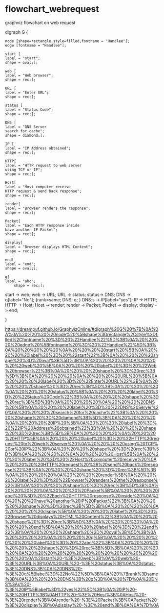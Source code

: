# flowchart_webrequest
graphviz flowchart on web request

digraph G {


    node [shape=rectangle,style=filled,fontname = "Handlee"];
    edge [fontname = "Handlee"];
     
    start [
    label = "start";
    shape = oval;];
    
    web [
    label = "Web browser";
    shape = rec;];
    
    URL [
    label = "Enter URL";
    shape = rec;];
    
    status [
    label = "Status Code";
    shape = rec;];
    
    DNS [
    label = "DNS Server 
    search for cache";
    shape = diamond;];
    
    IP [
    label = "IP Address obtained";
    shape = rec;];
    
    HTTP[
    label = "HTTP request to web server 
    using TCP or IP";
    shape = rec;];
    
    Host[
    label = "Host computer receive 
    HTTP request & send back response";
    shape = rec;];
    
    render[
    label = "Browser renders the response";
    shape = rec;];
    
    Packet[
    label = "Each HTTP response inside 
    have another IP Packet";
    shape = rec;];
    
    display[
    label = "Browser displays HTML Content";
    shape = rec;];
    
    end[
    label = "end";
    shape = oval;];
    
    q[
    label = "abc";
        shape = rec;];
    
                
 start -> web;
 web -> URL;
 URL -> status;
 status-> DNS;
 DNS -> q[label="No"];
 {rank=same;
    DNS; q;
 }
 DNS:s -> IP[label="yes"];
 IP -> HTTP;
HTTP -> Host;
Host -> render;
render -> Packet;
Packet -> display;
display -> end;

}

https://dreampuf.github.io/GraphvizOnline/#digraph%20G%20%7B%0A%0A%0A%20%20%20%20node%20%5Bshape%3Drectangle%2Cstyle%3Dfilled%2Cfontname%20%3D%20%22Handlee%22%5D%3B%0A%20%20%20%20edge%20%5Bfontname%20%3D%20%22Handlee%22%5D%3B%0A%20%20%20%20%20%0A%20%20%20%20start%20%5B%0A%20%20%20%20label%20%3D%20%22start%22%3B%0A%20%20%20%20shape%20%3D%20oval%3B%5D%3B%0A%20%20%20%20%0A%20%20%20%20web%20%5B%0A%20%20%20%20label%20%3D%20%22Web%20browser%22%3B%0A%20%20%20%20shape%20%3D%20rec%3B%5D%3B%0A%20%20%20%20%0A%20%20%20%20URL%20%5B%0A%20%20%20%20label%20%3D%20%22Enter%20URL%22%3B%0A%20%20%20%20shape%20%3D%20rec%3B%5D%3B%0A%20%20%20%20%0A%20%20%20%20status%20%5B%0A%20%20%20%20label%20%3D%20%22Status%20Code%22%3B%0A%20%20%20%20shape%20%3D%20rec%3B%5D%3B%0A%20%20%20%20%0A%20%20%20%20DNS%20%5B%0A%20%20%20%20label%20%3D%20%22DNS%20Server%20%0A%20%20%20%20search%20for%20cache%22%3B%0A%20%20%20%20shape%20%3D%20diamond%3B%5D%3B%0A%20%20%20%20%0A%20%20%20%20IP%20%5B%0A%20%20%20%20label%20%3D%20%22IP%20Address%20obtained%22%3B%0A%20%20%20%20shape%20%3D%20rec%3B%5D%3B%0A%20%20%20%20%0A%20%20%20%20HTTP%5B%0A%20%20%20%20label%20%3D%20%22HTTP%20request%20to%20web%20server%20%0A%20%20%20%20using%20TCP%20or%20IP%22%3B%0A%20%20%20%20shape%20%3D%20rec%3B%5D%3B%0A%20%20%20%20%0A%20%20%20%20Host%5B%0A%20%20%20%20label%20%3D%20%22Host%20computer%20receive%20%0A%20%20%20%20HTTP%20request%20%26%20send%20back%20response%22%3B%0A%20%20%20%20shape%20%3D%20rec%3B%5D%3B%0A%20%20%20%20%0A%20%20%20%20render%5B%0A%20%20%20%20label%20%3D%20%22Browser%20renders%20the%20response%22%3B%0A%20%20%20%20shape%20%3D%20rec%3B%5D%3B%0A%20%20%20%20%0A%20%20%20%20Packet%5B%0A%20%20%20%20label%20%3D%20%22Each%20HTTP%20response%20inside%20%0A%20%20%20%20have%20another%20IP%20Packet%22%3B%0A%20%20%20%20shape%20%3D%20rec%3B%5D%3B%0A%20%20%20%20%0A%20%20%20%20display%5B%0A%20%20%20%20label%20%3D%20%22Browser%20displays%20HTML%20Content%22%3B%0A%20%20%20%20shape%20%3D%20rec%3B%5D%3B%0A%20%20%20%20%0A%20%20%20%20end%5B%0A%20%20%20%20label%20%3D%20%22end%22%3B%0A%20%20%20%20shape%20%3D%20oval%3B%5D%3B%0A%20%20%20%20%0A%20%20%20%20q%5B%0A%20%20%20%20%20%20%20%20label%20%3D%20%22abc%22%3B%0A%20%20%20%20%20%20%20%20shape%20%3D%20rec%3B%5D%3B%0A%20%20%20%20%0A%20%20%20%20%20%20%20%20%20%20%20%20%20%20%20%20%0A%20start%20-%3E%20web%3B%0A%20web%20-%3E%20URL%3B%0A%20URL%20-%3E%20status%3B%0A%20status-%3E%20DNS%3B%0A%20DNS%20-%3E%20q%5Blabel%3D%22No%22%5D%3B%0A%20%7Brank%3Dsame%3B%0A%20%20%20%20DNS%3B%20q%3B%0A%20%7D%0A%20DNS%3As%20-%3E%20IP%5Blabel%3D%22yes%22%5D%3B%0A%20IP%20-%3E%20HTTP%3B%0AHTTP%20-%3E%20Host%3B%0AHost%20-%3E%20render%3B%0Arender%20-%3E%20Packet%3B%0APacket%20-%3E%20display%3B%0Adisplay%20-%3E%20end%3B%0A%0A%7D%0A
